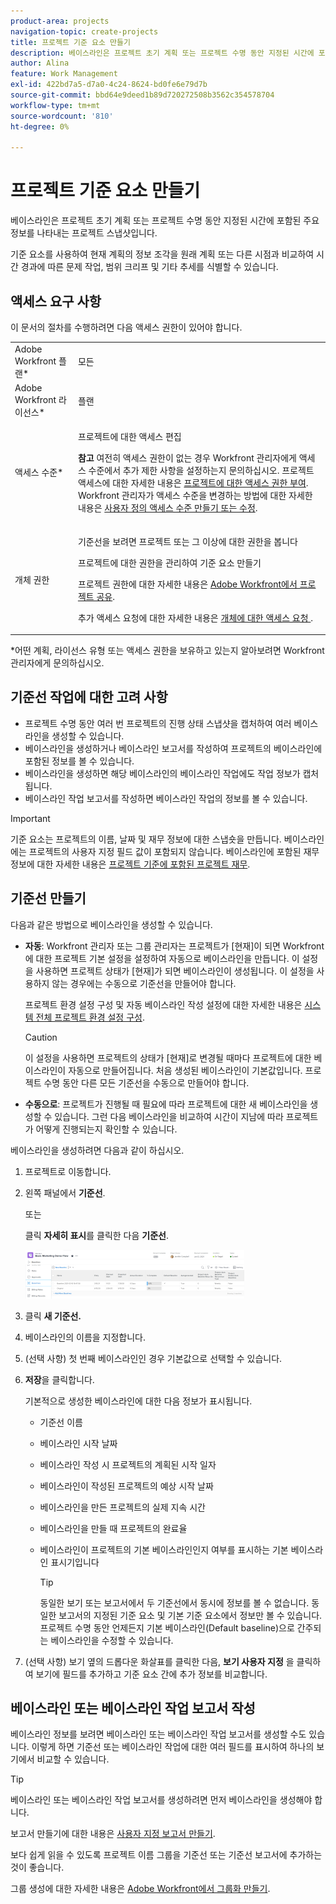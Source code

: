 ```yaml
---
product-area: projects
navigation-topic: create-projects
title: 프로젝트 기준 요소 만들기
description: 베이스라인은 프로젝트 초기 계획 또는 프로젝트 수명 동안 지정된 시간에 포함된 주요 정보를 나타내는 프로젝트 스냅샷입니다.
author: Alina
feature: Work Management
exl-id: 422bd7a5-d7a0-4c24-8624-bd0fe6e79d7b
source-git-commit: bbd64e9deed1b89d720272508b3562c354578704
workflow-type: tm+mt
source-wordcount: '810'
ht-degree: 0%

---
```


# 프로젝트 기준 요소 만들기

베이스라인은 프로젝트 초기 계획 또는 프로젝트 수명 동안 지정된 시간에 포함된 주요 정보를 나타내는 프로젝트 스냅샷입니다.

기준 요소를 사용하여 현재 계획의 정보 조각을 원래 계획 또는 다른 시점과 비교하여 시간 경과에 따른 문제 작업, 범위 크리프 및 기타 추세를 식별할 수 있습니다.

## 액세스 요구 사항

<!--
drafted for P&P:

<table style="table-layout:auto"> 
 <col> 
 <col> 
 <tbody> 
  <tr> 
   <td role="rowheader">Adobe Workfront plan*</td> 
   <td> <p>Any</p> </td> 
  </tr> 
  <tr> 
   <td role="rowheader">Adobe Workfront license*</td> 
   <td> <p>Current license: Standard </p> 
   Or
   <p>Legacy license: Plan </p> 
   </td> 
  </tr> 
  <tr> 
   <td role="rowheader">Access level*</td> 
   <td> <p>Edit access to Projects</p> <p><b>NOTE</b>
   
   If you still don't have access, ask your Workfront administrator if they set additional restrictions in your access level. For information about access to projects, see <a href="../../../administration-and-setup/add-users/configure-and-grant-access/grant-access-projects.md" class="MCXref xref">Grant access to projects</a>. For information on how a Workfront administrator can change your access level, see <a href="../../../administration-and-setup/add-users/configure-and-grant-access/create-modify-access-levels.md" class="MCXref xref">Create or modify custom access levels</a>. </p> </td> 
  </tr> 
  <tr> 
   <td role="rowheader">Object permissions</td> 
   <td> <p>View permissions to the project or higher to view baselines</p> <p>Manage permissions to the project to create baselines</p> <p> For information about project permissions, see <a href="../../../workfront-basics/grant-and-request-access-to-objects/share-a-project.md" class="MCXref xref">Share a project in Adobe Workfront</a>.</p> <p>For information on requesting additional access, see <a href="../../../workfront-basics/grant-and-request-access-to-objects/request-access.md" class="MCXref xref">Request access to objects </a>.</p> </td> 
  </tr> 
 </tbody> 
</table>
-->

이 문서의 절차를 수행하려면 다음 액세스 권한이 있어야 합니다.

<table style="table-layout:auto"> 
 <col> 
 <col> 
 <tbody> 
  <tr> 
   <td role="rowheader">Adobe Workfront 플랜*</td> 
   <td> <p>모든</p> </td> 
  </tr> 
  <tr> 
   <td role="rowheader">Adobe Workfront 라이선스*</td> 
   <td> <p>플랜 </p> </td> 
  </tr> 
  <tr> 
   <td role="rowheader">액세스 수준*</td> 
   <td> <p>프로젝트에 대한 액세스 편집</p> <p><b>참고</b>
   여전히 액세스 권한이 없는 경우 Workfront 관리자에게 액세스 수준에서 추가 제한 사항을 설정하는지 문의하십시오. 프로젝트 액세스에 대한 자세한 내용은 <a href="../../../administration-and-setup/add-users/configure-and-grant-access/grant-access-projects.md" class="MCXref xref">프로젝트에 대한 액세스 권한 부여</a>. Workfront 관리자가 액세스 수준을 변경하는 방법에 대한 자세한 내용은 <a href="../../../administration-and-setup/add-users/configure-and-grant-access/create-modify-access-levels.md" class="MCXref xref">사용자 정의 액세스 수준 만들기 또는 수정</a>. </p> </td> 
  </tr> 
  <tr> 
   <td role="rowheader">개체 권한</td> 
   <td> <p>기준선을 보려면 프로젝트 또는 그 이상에 대한 권한을 봅니다</p> <p>프로젝트에 대한 권한을 관리하여 기준 요소 만들기</p> <p> 프로젝트 권한에 대한 자세한 내용은 <a href="../../../workfront-basics/grant-and-request-access-to-objects/share-a-project.md" class="MCXref xref">Adobe Workfront에서 프로젝트 공유</a>.</p> <p>추가 액세스 요청에 대한 자세한 내용은 <a href="../../../workfront-basics/grant-and-request-access-to-objects/request-access.md" class="MCXref xref">개체에 대한 액세스 요청 </a>.</p> </td> 
  </tr> 
 </tbody> 
</table>

&#42;어떤 계획, 라이선스 유형 또는 액세스 권한을 보유하고 있는지 알아보려면 Workfront 관리자에게 문의하십시오.

## 기준선 작업에 대한 고려 사항

* 프로젝트 수명 동안 여러 번 프로젝트의 진행 상태 스냅샷을 캡처하여 여러 베이스라인을 생성할 수 있습니다.
* 베이스라인을 생성하거나 베이스라인 보고서를 작성하여 프로젝트의 베이스라인에 포함된 정보를 볼 수 있습니다.
* 베이스라인을 생성하면 해당 베이스라인의 베이스라인 작업에도 작업 정보가 캡처됩니다.
* 베이스라인 작업 보고서를 작성하면 베이스라인 작업의 정보를 볼 수 있습니다.

>[!IMPORTANT]
>
>기준 요소는 프로젝트의 이름, 날짜 및 재무 정보에 대한 스냅숏을 만듭니다. 베이스라인에는 프로젝트의 사용자 지정 필드 값이 포함되지 않습니다. 베이스라인에 포함된 재무 정보에 대한 자세한 내용은 [프로젝트 기준에 포함된 프로젝트 재무](../../../manage-work/projects/project-finances/project-finances-included-in-project-baselines.md).

## 기준선 만들기

다음과 같은 방법으로 베이스라인을 생성할 수 있습니다.

* **자동**: Workfront 관리자 또는 그룹 관리자는 프로젝트가 [현재]이 되면 Workfront에 대한 프로젝트 기본 설정을 설정하여 자동으로 베이스라인을 만듭니다. 이 설정을 사용하면 프로젝트 상태가 [현재]가 되면 베이스라인이 생성됩니다. 이 설정을 사용하지 않는 경우에는 수동으로 기준선을 만들어야 합니다.

   프로젝트 환경 설정 구성 및 자동 베이스라인 작성 설정에 대한 자세한 내용은 [시스템 전체 프로젝트 환경 설정 구성](../../../administration-and-setup/set-up-workfront/configure-system-defaults/set-project-preferences.md).

   >[!CAUTION]
   >
   >이 설정을 사용하면 프로젝트의 상태가 [현재]로 변경될 때마다 프로젝트에 대한 베이스라인이 자동으로 만들어집니다. 처음 생성된 베이스라인이 기본값입니다. 프로젝트 수명 동안 다른 모든 기준선을 수동으로 만들어야 합니다.

* **수동으로**: 프로젝트가 진행될 때 필요에 따라 프로젝트에 대한 새 베이스라인을 생성할 수 있습니다. 그런 다음 베이스라인을 비교하여 시간이 지남에 따라 프로젝트가 어떻게 진행되는지 확인할 수 있습니다.

베이스라인을 생성하려면 다음과 같이 하십시오.

1. 프로젝트로 이동합니다.
1. 왼쪽 패널에서 **기준선**.

   또는

   클릭 **자세히 표시**&#x200B;를 클릭한 다음 **기준선**.

   ![](assets/nwe-baselines-section-on-project-with-header-350x78.png)

1. 클릭 **새 기준선.**
1. 베이스라인의 이름을 지정합니다.
1. (선택 사항) 첫 번째 베이스라인인 경우 기본값으로 선택할 수 있습니다.
1. **저장**&#x200B;을 클릭합니다.

   기본적으로 생성한 베이스라인에 대한 다음 정보가 표시됩니다.

   * 기준선 이름
   * 베이스라인 시작 날짜
   * 베이스라인 작성 시 프로젝트의 계획된 시작 일자
   * 베이스라인이 작성된 프로젝트의 예상 시작 날짜
   * 베이스라인을 만든 프로젝트의 실제 지속 시간
   * 베이스라인을 만들 때 프로젝트의 완료율
   * 베이스라인이 프로젝트의 기본 베이스라인인지 여부를 표시하는 기본 베이스라인 표시기입니다

      >[!TIP]
      >
      >동일한 보기 또는 보고서에서 두 기준선에서 동시에 정보를 볼 수 없습니다. 동일한 보고서의 지정된 기준 요소 및 기본 기준 요소에서 정보만 볼 수 있습니다. 프로젝트 수명 동안 언제든지 기본 베이스라인(Default baseline)으로 간주되는 베이스라인을 수정할 수 있습니다.

1. (선택 사항) 보기 옆의 드롭다운 화살표를 클릭한 다음, **보기 사용자 지정** 을 클릭하여 보기에 필드를 추가하고 기준 요소 간에 추가 정보를 비교합니다.

## 베이스라인 또는 베이스라인 작업 보고서 작성

베이스라인 정보를 보려면 베이스라인 또는 베이스라인 작업 보고서를 생성할 수도 있습니다. 이렇게 하면 기준선 또는 베이스라인 작업에 대한 여러 필드를 표시하여 하나의 보기에서 비교할 수 있습니다.

>[!TIP]
>
>베이스라인 또는 베이스라인 작업 보고서를 생성하려면 먼저 베이스라인을 생성해야 합니다.

보고서 만들기에 대한 내용은 [사용자 지정 보고서 만들기](../../../reports-and-dashboards/reports/creating-and-managing-reports/create-custom-report.md).

보다 쉽게 읽을 수 있도록 프로젝트 이름 그룹을 기준선 또는 기준선 보고서에 추가하는 것이 좋습니다.

그룹 생성에 대한 자세한 내용은 [Adobe Workfront에서 그룹화 만들기](../../../reports-and-dashboards/reports/reporting-elements/create-groupings.md).
